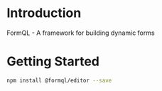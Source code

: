 # Introduction 
FormQL - A framework for building dynamic forms

# Getting Started
```bash
npm install @formql/editor --save
```